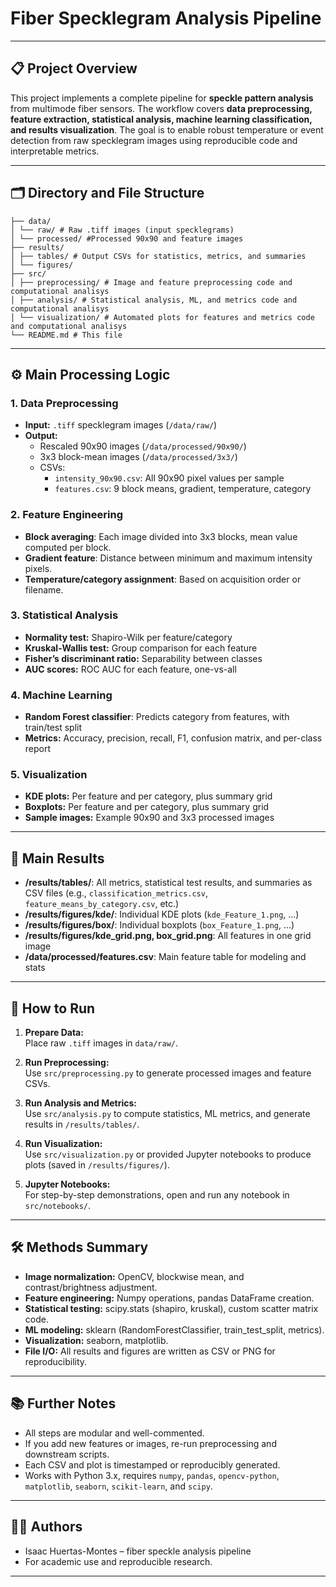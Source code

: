 # Fiber Specklegram Analysis Pipeline

---

## 📋 Project Overview

This project implements a complete pipeline for **speckle pattern analysis** from multimode fiber sensors. The workflow covers **data preprocessing, feature extraction, statistical analysis, machine learning classification, and results visualization**. The goal is to enable robust temperature or event detection from raw specklegram images using reproducible code and interpretable metrics.

---

## 🗂️ Directory and File Structure
```
├── data/
│ └── raw/ # Raw .tiff images (input specklegrams)
│ └── processed/ #Processed 90x90 and feature images
├── results/
│ ├── tables/ # Output CSVs for statistics, metrics, and summaries
│ └── figures/
├── src/
│ ├── preprocessing/ # Image and feature preprocessing code and computational analisys
│ ├── analysis/ # Statistical analysis, ML, and metrics code and computational analisys
│ └── visualization/ # Automated plots for features and metrics code and computational analisys
└── README.md # This file
```

---

## ⚙️ Main Processing Logic

### 1. **Data Preprocessing**
- **Input:** `.tiff` specklegram images (`/data/raw/`)
- **Output:**  
  - Rescaled 90x90 images (`/data/processed/90x90/`)
  - 3x3 block-mean images (`/data/processed/3x3/`)
  - CSVs:  
    - `intensity_90x90.csv`: All 90x90 pixel values per sample  
    - `features.csv`: 9 block means, gradient, temperature, category

### 2. **Feature Engineering**
- **Block averaging**: Each image divided into 3x3 blocks, mean value computed per block.
- **Gradient feature**: Distance between minimum and maximum intensity pixels.
- **Temperature/category assignment**: Based on acquisition order or filename.

### 3. **Statistical Analysis**
- **Normality test:** Shapiro-Wilk per feature/category
- **Kruskal-Wallis test:** Group comparison for each feature
- **Fisher’s discriminant ratio:** Separability between classes
- **AUC scores:** ROC AUC for each feature, one-vs-all

### 4. **Machine Learning**
- **Random Forest classifier**: Predicts category from features, with train/test split
- **Metrics:** Accuracy, precision, recall, F1, confusion matrix, and per-class report

### 5. **Visualization**
- **KDE plots:** Per feature and per category, plus summary grid
- **Boxplots:** Per feature and per category, plus summary grid
- **Sample images:** Example 90x90 and 3x3 processed images

---

## 📁 Main Results

- **/results/tables/**: All metrics, statistical test results, and summaries as CSV files (e.g., `classification_metrics.csv`, `feature_means_by_category.csv`, etc.)
- **/results/figures/kde/**: Individual KDE plots (`kde_Feature_1.png`, ...)
- **/results/figures/box/**: Individual boxplots (`box_Feature_1.png`, ...)
- **/results/figures/kde_grid.png, box_grid.png**: All features in one grid image
- **/data/processed/features.csv**: Main feature table for modeling and stats

---

## 🚀 How to Run

1. **Prepare Data:**  
   Place raw `.tiff` images in `data/raw/`.

2. **Run Preprocessing:**  
   Use `src/preprocessing.py` to generate processed images and feature CSVs.

3. **Run Analysis and Metrics:**  
   Use `src/analysis.py` to compute statistics, ML metrics, and generate results in `/results/tables/`.

4. **Run Visualization:**  
   Use `src/visualization.py` or provided Jupyter notebooks to produce plots (saved in `/results/figures/`).

5. **Jupyter Notebooks:**  
   For step-by-step demonstrations, open and run any notebook in `src/notebooks/`.

---

## 🛠️ Methods Summary

- **Image normalization:** OpenCV, blockwise mean, and contrast/brightness adjustment.
- **Feature engineering:** Numpy operations, pandas DataFrame creation.
- **Statistical testing:** scipy.stats (shapiro, kruskal), custom scatter matrix code.
- **ML modeling:** sklearn (RandomForestClassifier, train_test_split, metrics).
- **Visualization:** seaborn, matplotlib.
- **File I/O:** All results and figures are written as CSV or PNG for reproducibility.

---


## 📚 Further Notes

- All steps are modular and well-commented.
- If you add new features or images, re-run preprocessing and downstream scripts.
- Each CSV and plot is timestamped or reproducibly generated.
- Works with Python 3.x, requires `numpy`, `pandas`, `opencv-python`, `matplotlib`, `seaborn`, `scikit-learn`, and `scipy`.

---

## 👨‍💻 Authors

- Isaac Huertas-Montes – fiber speckle analysis pipeline  
- For academic use and reproducible research.

---

